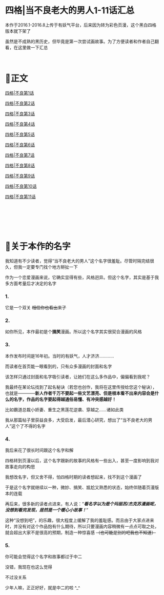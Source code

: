 # 四格|当不良老大的男人1-11话汇总


本作于2016.1-2016.8上传于有妖气平台，后来因为转为彩色页漫，这个黑白四格版本就下架了

虽然是不成熟的黑历史，但毕竟是第一次尝试画故事。为了方便读者和作者自己翻看，在这里做一下汇总

&nbsp;

# 📕正文

[四格|不良第1话](https://northet.github.io/posts/%E4%B8%8D%E8%89%AF1/)

[四格|不良第2话](https://northet.github.io/posts/%E4%B8%8D%E8%89%AF2/)

[四格|不良第3话](https://northet.github.io/posts/%E4%B8%8D%E8%89%AF3/)

[四格|不良第4话](https://northet.github.io/posts/%E4%B8%8D%E8%89%AF4/)

[四格|不良第5话](https://northet.github.io/posts/%E4%B8%8D%E8%89%AF5/)

[四格|不良第6话](https://northet.github.io/posts/%E4%B8%8D%E8%89%AF6/)

[四格|不良第7话](https://northet.github.io/posts/%E4%B8%8D%E8%89%AF7/)

[四格|不良第8话](https://northet.github.io/posts/%E4%B8%8D%E8%89%AF8/)

[四格|不良第9话](https://northet.github.io/posts/%E4%B8%8D%E8%89%AF9/)

[四格|不良第10话](https://northet.github.io/posts/%E4%B8%8D%E8%89%AF10/)

[四格|不良第11话](https://northet.github.io/posts/%E4%B8%8D%E8%89%AF11/)


&nbsp;

&nbsp;

&nbsp;


# 🧐关于本作的名字

我知道有不少读者，觉得“当不良老大的男人”这个名字很羞耻。尽管时隔完结很久，但我一定要专门找个地方掰扯一下

作为一个恋爱漫画来说，它确实显得有些，风格迥异。但这个名字，其实是基于我多方面考量后才决定的名字

### 1.
它是一个双关
~~相信你也看出来了~~

### 2.
如你所见，本作最初是个**搞笑**漫画。所以这个名字其实很契合漫画的风格

### 3.
本作发布时间是16年初。当时的有妖气，人才济济…………

而读者在首页能一眼看到的，只有众多漫画的封面和名字

该怎样只通过封面和名字吸引读者，让她们在这么多作品中，偏偏看到我呢？

我最终在某论坛找到了起名秘诀（若您也创作，我将在这里传授给您这个秘诀），也就是————**新人作者千万不要起一些文艺漂亮、但是根本看不出来内容会是什么的名字，作品的名字要起得越通俗易懂、有冲突感越好！**

比如霸道总裁小娇妻、重生之黑莲花逆袭、穿越之……诸如此类

我从那篇帖子里获益良多，大受启发，最后潜心研究，想出了“当不良老大的男人”这个了不得的名字

### 4.
我后来花了很长时间跟这个名字和解

四格转到页漫以后，这个名字跟新的故事的风格有一些出入，甚至一度影响到我对故事走向的构思

我想改名字，但又舍不得，怕四格时期的读者想起来，找不到这个漫画了

于是这个名字就继续以一种，微妙、搞笑、尴尬又熟悉的状态，始终伴随着页漫版本的连载

再后来，很多新的读者点进来，有人说：“***看名字以为是个玛丽苏/杰克苏漫画呢，没想到看完发现，居然是一个暖心小故事！***”

这种“没想到吧”，的乐趣，很大程度上缓解了我的羞耻感。而且由于大家点进来时，并没有对这个作品抱有什么期待，所以只要漫画内容稍微有一点点可取之处，就会超出大家不是很高的预期，制造一种惊喜感
~~（也可能是别的吧我也不知道）~~


### 5.
你可能会觉得这个名字和故事都过于中二

没错，我现在也这么觉得

不过没关系

少年人嘛，正正好好，就是中二的啦 ^_^

